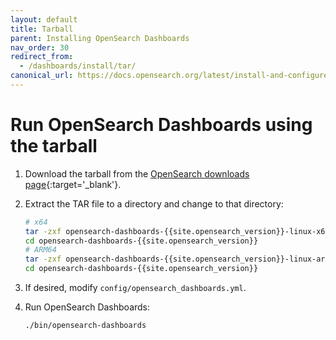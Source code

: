 ```yaml
---
layout: default
title: Tarball
parent: Installing OpenSearch Dashboards
nav_order: 30
redirect_from: 
  - /dashboards/install/tar/
canonical_url: https://docs.opensearch.org/latest/install-and-configure/install-dashboards/tar/
---
```


# Run OpenSearch Dashboards using the tarball

1. Download the tarball from the [OpenSearch downloads page](https://opensearch.org/downloads.html){:target='\_blank'}.

1. Extract the TAR file to a directory and change to that directory:

   ```bash
   # x64
   tar -zxf opensearch-dashboards-{{site.opensearch_version}}-linux-x64.tar.gz
   cd opensearch-dashboards-{{site.opensearch_version}}
   # ARM64
   tar -zxf opensearch-dashboards-{{site.opensearch_version}}-linux-arm64.tar.gz
   cd opensearch-dashboards-{{site.opensearch_version}}
   ```

1. If desired, modify `config/opensearch_dashboards.yml`.

1. Run OpenSearch Dashboards:

   ```bash
   ./bin/opensearch-dashboards
   ```
